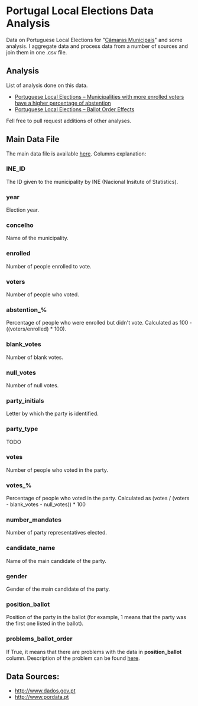 # Portugal Local Elections Data Analysis

Data on Portuguese Local Elections for "[Câmaras Municipais](https://en.wikipedia.org/wiki/C%C3%A2mara_municipal)" and some analysis. I aggregate data and process data from a number of sources and join them in one .csv file. 

## Analysis 

List of analysis done on this data. 

* [Portuguese Local Elections – Municipalities with more enrolled voters have a higher percentage of abstention](https://llcampos.wordpress.com/2017/04/12/portuguese-local-elections-municipalities-with-more-enrolled-voters-have-a-higher-percentage-of-abstention/)
* [Portuguese Local Elections – Ballot Order Effects](https://llcampos.wordpress.com/2017/04/21/ballot-order-effects-in-portuguese-local-elections/)

Fell free to pull request additions of other analyses. 

## Main Data File

The main data file is available [here](https://github.com/LLCampos/portugal-local-elections/blob/master/data/processed_data/elections_camaras_municipais_portugal.csv). Columns explanation:

### INE_ID
The ID given to the municipality by INE (Nacional Insitute of Statistics).

### year
Election year.

### concelho
Name of the municipality.

### enrolled
Number of people enrolled to vote.

### voters
Number of people who voted. 

### abstention_%
Percentage of people who were enrolled but didn't vote. Calculated as 100 - ((voters/enrolled) * 100).

### blank_votes
Number of blank votes. 

### null_votes
Number of null votes.

### party_initials
Letter by which the party is identified. 

### party_type
TODO 

### votes
Number of people who voted in the party.

### votes_%	
Percentage of people who voted in the party. Calculated as (votes / (voters - blank_votes - null_votes)) * 100

### number_mandates
Number of party representatives elected.

### candidate_name
Name of the main candidate of the party.

### gender
Gender of the main candidate of the party.

### position_ballot
Position of the party in the ballot (for example, 1 means that the party was the first one listed in the ballot).

### problems_ballot_order
If True, it means that there are problems with the data in **position_ballot** column. Description of the problem can be found [here](https://github.com/LLCampos/portugal-local-elections/blob/master/merging_data.ipynb).



 

## Data Sources:
* http://www.dados.gov.pt
* http://www.pordata.pt
